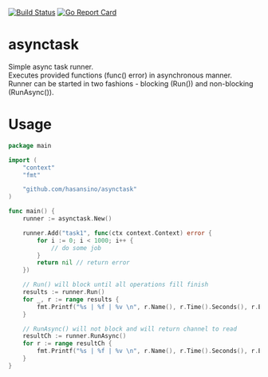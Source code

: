 [![Build Status](https://travis-ci.com/hasansino/asynctask.svg?branch=master)](https://travis-ci.com/hasansino/asynctask)
[![Go Report Card](https://goreportcard.com/badge/github.com/hasansino/asynctask)](https://goreportcard.com/report/github.com/hasansino/asynctask)

# asynctask
Simple async task runner.  
Executes provided functions (func() error) in asynchronous manner.  
Runner can be started in two fashions - blocking (Run()) and non-blocking (RunAsync()).

# Usage

```go
package main

import (
	"context"
	"fmt"

	"github.com/hasansino/asynctask"
)

func main() {
	runner := asynctask.New()

	runner.Add("task1", func(ctx context.Context) error {
		for i := 0; i < 1000; i++ {
			// do some job
		}
		return nil // return error
	})

	// Run() will block until all operations fill finish
	results := runner.Run()
	for _, r := range results {
		fmt.Printf("%s | %f | %v \n", r.Name(), r.Time().Seconds(), r.Error())
	}

	// RunAsync() will not block and will return channel to read
	resultCh := runner.RunAsync()
	for r := range resultCh {
		fmt.Printf("%s | %f | %v \n", r.Name(), r.Time().Seconds(), r.Error())
	}
}
```